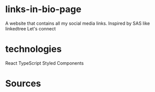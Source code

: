 # links-in-bio-page
A website that contains all my social media links. Inspired by SAS like linkedtree Let's connect

# technologies
React
TypeScript
Styled Components

# Sources
